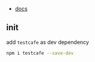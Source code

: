 - [docs](https://testcafe.io/)


## init

add `testcafe` as dev dependency

```sh
npm i testcafe --save-dev
```
